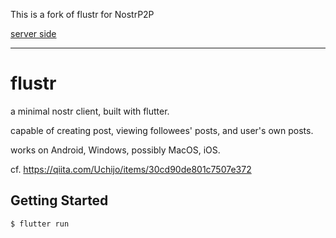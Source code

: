 This is a fork of flustr for NostrP2P

[server side](https://github.com/ryogrid/nostrp2p)

---

# flustr

a minimal nostr client, built with flutter.

capable of creating post, viewing followees' posts, and user's own posts.

works on Android, Windows, possibly MacOS, iOS.

cf. https://qiita.com/Uchijo/items/30cd90de801c7507e372

## Getting Started

```shell-session
$ flutter run
```

